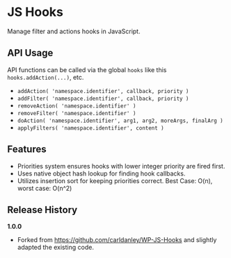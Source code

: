 # JS Hooks

Manage filter and actions hooks in JavaScript.

## API Usage
API functions can be called via the global `hooks` like this `hooks.addAction(...)`, etc.

* `addAction( 'namespace.identifier', callback, priority )`
* `addFilter( 'namespace.identifier', callback, priority )`
* `removeAction( 'namespace.identifier' )`
* `removeFilter( 'namespace.identifier' )`
* `doAction( 'namespace.identifier', arg1, arg2, moreArgs, finalArg )`
* `applyFilters( 'namespace.identifier', content )`

## Features

* Priorities system ensures hooks with lower integer priority are fired first.
* Uses native object hash lookup for finding hook callbacks.
* Utilizes insertion sort for keeping priorities correct. Best Case: O(n), worst case: O(n^2)

## Release History

__1.0.0__

  * Forked from https://github.com/carldanley/WP-JS-Hooks and slightly adapted the existing code. 